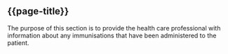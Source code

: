 ## {{page-title}}

The purpose of this section is to provide the health care professional with information about any immunisations that have been administered to the patient.